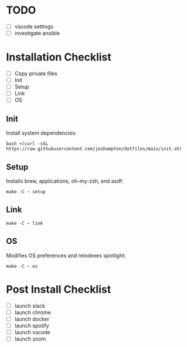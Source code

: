 # TODO

- [ ] vscode settings
- [ ] investigate ansible

# Installation Checklist

- [ ] Copy private files
- [ ] Init
- [ ] Setup
- [ ] Link
- [ ] OS

## Init

Install system dependencies:

```console
bash <(curl -sSL https://raw.githubusercontent.com/joshampton/dotfiles/main/init.sh)
```

## Setup

Installs brew, applications, oh-my-zsh, and asdf:

```console
make -C ~ setup
```

## Link

```console
make -C ~ link
```

## OS

Modifies OS preferences and reindexes spotlight:

```console
make -C ~ os
```

# Post Install Checklist

- [ ] launch slack
- [ ] launch chrome
- [ ] launch docker
- [ ] launch spotify
- [ ] launch vscode
- [ ] launch zoom
